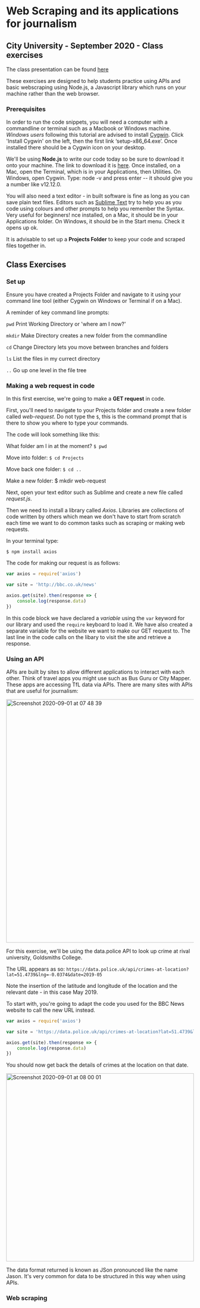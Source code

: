 # Web Scraping and its applications for journalism 
## City University - September 2020 - Class exercises 

The class presentation can be found [here](https://docs.google.com/presentation/d/1DpFcgAewI9UZEMXGZdiC3HQdpENv-fQZO-0VPNBTLbk/edit?usp=sharing)

These exercises are designed to help students practice using APIs and basic webscraping using Node.js, a Javascript library which runs on your machine rather than the web browser.

### Prerequisites

In order to run the code snippets, you will need a computer with a commandline or terminal such as a Macbook or Windows machine. *Windows users* following this tutorial are advised to install [Cygwin](http://cygwin.com/). Click 'Install Cygwin' on the left, then the first link ‘setup-x86_64.exe’. Once installed there should be a Cygwin icon on your desktop.

We'll be using **Node.js** to write our code today so be sure to download it onto your machine. The link to download it is [here](https://nodejs.org/en/). Once installed, on a Mac, open the Terminal, which is in your Applications, then Utilities. On Windows, open Cygwin. Type: node -v
and press enter -- it should give you a number like v12.12.0.
 
You will also need a text editor - in built software is fine as long as you can save plain text files. Editors such as [Sublime Text](https://www.sublimetext.com/) try to help you as you code using colours and other prompts to help you remember the Syntax. Very useful for beginners! nce installed, on a Mac, it should be in your Applications folder. On Windows, it should be in the Start menu. Check it opens up ok.

It is advisable to set up a **Projects Folder** to keep your code and scraped files together in. 

## Class Exercises 

### Set up

Ensure you have created a Projects Folder and navigate to it using your command line tool (either Cygwin on Windows or Terminal if on a Mac). 

A reminder of key command line prompts:

`pwd` Print Working Directory or 'where am I now?'

`mkdir` Make Directory creates a new folder from the commandline

`cd` Change Directory lets you move between branches and folders

`ls` List the files in my currect directory 

`..` Go up one level in the file tree

### Making a web request in code 
In this first exercise, we're going to make a **GET request** in code. 

First, you'll need to navigate to your Projects folder and create a new folder called *web-request*. Do not type the `$`, this is the command prompt that is there to show you where to type your commands.

The code will look something like this:

 What folder am I in at the moment?
 `$ pwd`

 Move into folder:
 `$ cd Projects`

 Move back one folder:
 `$ cd ..`

 Make a new folder:
 $ mkdir web-request
 
 Next, open your text editor such as Sublime and create a new file called *request.js*.
 
 Then we need to install a library called *Axios*. Libraries are collections of code written by others which mean we don't have to start from scratch each time we want to do common tasks such as scraping or making web requests.
 
 In your terminal type:
 
 `$ npm install axios`
 
 The code for making  our request is as follows:
 
```javascript
var axios = require('axios')

var site = 'http://bbc.co.uk/news'

axios.get(site).then(response => {
    console.log(response.data)
})
```

In this code block we have declared a *variable* using the `var` keyword for our library and used the `require` keyboard to load it. We have also created a separate variable for the website we want to make our GET request to. 
The last line in the code calls on the libary to visit the site and retrieve a response. 

### Using an API

APIs are built by sites to allow different applications to interact with each other. Think of travel apps you might use such as Bus Guru or City Mapper. These apps are accessing TfL data via APIs.
There are many sites with APIs that are useful for journalism:

<img width="652" alt="Screenshot 2020-09-01 at 07 48 39" src="https://user-images.githubusercontent.com/6706325/91811623-b43d0900-ec27-11ea-9e97-b5acc98ba8bb.png">

For this exercise, we'll be using the data.police API to look up crime at rival university, Goldsmiths College. 

The URL appears as so:
`https://data.police.uk/api/crimes-at-location?lat=51.4739&lng=-0.0374&date=2019-05`

Note the insertion of the latitude and longitude of the location and the relevant date - in this case May 2019. 

To start with, you're going to adapt the code you used for the BBC News website to call the new URL instead.

```javascript
var axios = require('axios')

var site = 'https://data.police.uk/api/crimes-at-location?lat=51.4739&lng=-0.0374&date=2019-05'

axios.get(site).then(response => {
    console.log(response.data)
})
```
You should now get back the details of crimes at the location on that date. 

<img width="504" alt="Screenshot 2020-09-01 at 08 00 01" src="https://user-images.githubusercontent.com/6706325/91813322-78577300-ec2a-11ea-915c-db03f1170f9d.png">

The data format returned is known as JSon pronounced like the name Jason. It's very common for data to be structured in this way when using APIs. 


### Web scraping 

